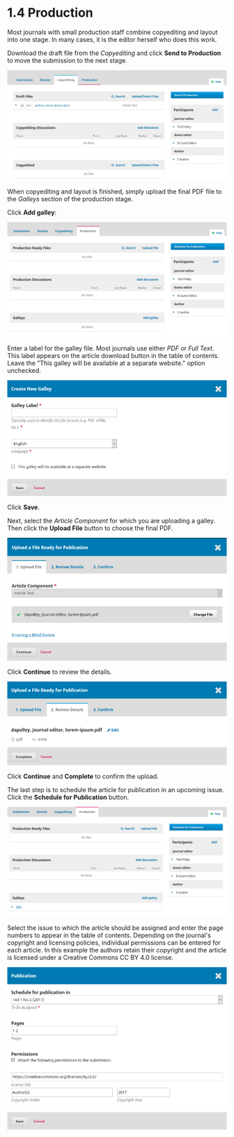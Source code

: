 # 1.4 Production

Most journals with small production staff combine copyediting and layout into one stage. In many cases, it is the editor herself who does this work.

Download the draft file from the *Copyediting* and click **Send to Production** to move the submission to the next stage.

![Download draft file](./images/1-4-1.png)


When copyediting and layout is finished, simply upload the final PDF file to the *Galleys* section of the production stage.

Click **Add galley**:

![Add galley](./images/1-4-2.png)

Enter a label for the galley file. Most journals use either *PDF* or *Full Text*. This label appears on the article download button in the table of contents. Leave the "This galley will be available at a separate website." option unchecked.

![Galley label](./images/1-4-3.png)

Click **Save**.

Next, select the *Article Component* for which you are uploading a galley. Then click the **Upload File** button to choose the final PDF.

![Upload file](./images/1-4-4.png)


Click **Continue** to review the details.

![Confirm details](./images/1-4-5.png)

Click **Continue** and **Complete** to confirm the upload.

The last step is to schedule the article for publication in an upcoming issue. Click the **Schedule for Publication** button.

![Schedule for publication](./images/1-4-6.png)

Select the issue to which the article should be assigned and enter the page numbers to appear in the table of contents. Depending on the journal's copyright and licensing policies, individual permissions can be entered for each article. In this example the authors retain their copyright and the article is licensed under a Creative Commons CC BY 4.0 license.

![Schedule, copyright, and licensing](./images/1-4-7.png)